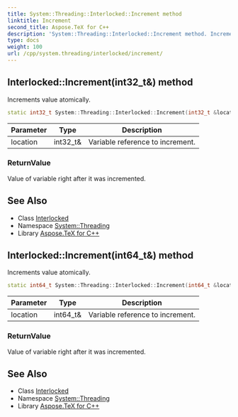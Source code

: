 ```yaml
---
title: System::Threading::Interlocked::Increment method
linktitle: Increment
second_title: Aspose.TeX for C++
description: 'System::Threading::Interlocked::Increment method. Increments value atomically in C++.'
type: docs
weight: 100
url: /cpp/system.threading/interlocked/increment/
---
```

## Interlocked::Increment(int32_t\&) method


Increments value atomically.

```cpp
static int32_t System::Threading::Interlocked::Increment(int32_t &location)
```


| Parameter | Type | Description |
| --- | --- | --- |
| location | int32_t\& | Variable reference to increment. |

### ReturnValue

Value of variable right after it was incremented.

## See Also

* Class [Interlocked](../)
* Namespace [System::Threading](../../)
* Library [Aspose.TeX for C++](../../../)
## Interlocked::Increment(int64_t\&) method


Increments value atomically.

```cpp
static int64_t System::Threading::Interlocked::Increment(int64_t &location)
```


| Parameter | Type | Description |
| --- | --- | --- |
| location | int64_t\& | Variable reference to increment. |

### ReturnValue

Value of variable right after it was incremented.

## See Also

* Class [Interlocked](../)
* Namespace [System::Threading](../../)
* Library [Aspose.TeX for C++](../../../)
